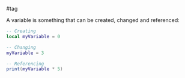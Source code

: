 #tag

A variable is something that can be created, changed and referenced:
```lua
-- Creating
local myVariable = 0

-- Changing
myVariable = 3

-- Referencing
print(myVariable * 5)
```